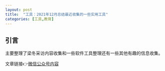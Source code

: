 ```yaml
---
layout: post
title:  "工具：2021年12月总结最近收集的一些实用工具"
categories: [工具,教育]
---
```


## 引言

主要整理了梁冬采访内容收集和一些软件工具整理还有一些其他有趣的信息收集。

文章链接👉[微信公众号内容](https://mp.weixin.qq.com/s?__biz=MzkxMzI5NzIwNQ==&mid=2247483938&idx=1&sn=c6ddd41dcd07cf3a61154a209ae87378&chksm=c17e9878f609116e63e683f8d22fe07ca5ad218f912ac02469cc495756ef11f2cbc198cadf5f&token=807558937&lang=zh_CN#rd)
